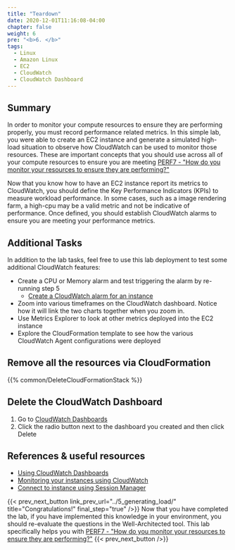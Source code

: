 ```yaml
---
title: "Teardown"
date: 2020-12-01T11:16:08-04:00
chapter: false
weight: 6
pre: "<b>6. </b>"
tags:
  - Linux
  - Amazon Linux
  - EC2
  - CloudWatch
  - CloudWatch Dashboard  
---
```


## Summary
In order to monitor your compute resources to ensure they are performing properly, you must record performance related metrics. In this simple lab, you were able to create an EC2 instance and generate a simulated high-load situation to observe how CloudWatch can be used to monitor those resources.  These are important concepts that you should use across all of your compute resources to ensure you are meeting [PERF7 - "How do you monitor your resources to ensure they are performing?"](https://docs.aws.amazon.com/wellarchitected/latest/framework/a-monitoring.html)

Now that you know how to have an EC2 instance report its metrics to CloudWatch, you should define the Key Performance Indicators (KPIs) to measure workload performance. In some cases, such as a image rendering farm, a high-cpu may be a valid metric and not be indicative of performance. Once defined, you should establish CloudWatch alarms to ensure you are meeting your performance metrics.


## Additional Tasks
In addition to the lab tasks, feel free to use this lab deployment to test some additional CloudWatch features:
- Create a CPU or Memory alarm and test triggering the alarm by re-running step 5
  - [Create a CloudWatch alarm for an instance](https://docs.aws.amazon.com/AWSEC2/latest/UserGuide/using-cloudwatch-createalarm.html)
- Zoom into various timeframes on the CloudWatch dashboard. Notice how it will link the two charts together when you zoom in.
- Use Metrics Explorer to look at other metrics deployed into the EC2 instance
- Explore the CloudFormation template to see how the various CloudWatch Agent configurations were deployed

## Remove all the resources via CloudFormation
{{% common/DeleteCloudFormationStack %}}

## Delete the CloudWatch Dashboard
1. Go to [CloudWatch Dashboards](https://console.aws.amazon.com/cloudwatch/home?#dashboards:)
1. Click the radio button next to the dashboard you created and then click Delete


## References & useful resources
* [Using CloudWatch Dashboards](https://docs.aws.amazon.com/AmazonCloudWatch/latest/monitoring/CloudWatch_Dashboards.html)
* [Monitoring your instances using CloudWatch](https://docs.aws.amazon.com/AWSEC2/latest/UserGuide/using-cloudwatch.html)
* [Connect to instance using Session Manager](https://docs.aws.amazon.com/AWSEC2/latest/UserGuide/session-manager.html)

{{< prev_next_button link_prev_url="../5_generating_load/" title="Congratulations!" final_step="true"  />}}
Now that you have completed the lab, if you have implemented this knowledge in your environment, you should re-evaluate the questions in the Well-Architected tool. This lab specifically helps you with [PERF7 - "How do you monitor your resources to ensure they are performing?"](https://docs.aws.amazon.com/wellarchitected/latest/framework/a-monitoring.html)
{{< prev_next_button />}}
